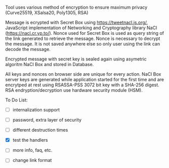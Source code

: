 Tool uses various method of encryption to ensure maximum privacy (Curve25519, XSalsa20, Poly1305, RSA)

Message is ecrypted with Secret Box using https://tweetnacl.js.org/, JavaScript implementation of 
Networking and Cryptography library NaCl (https://nacl.cr.yp.to/).  Nonce used for Secret Box is used 
as query string of the link generated to retrieve the message. Nonce is necessary to decrypt the message. 
It is not saved anywhere else so only user using the link can decode the message. 

Encrypted message with secret key is sealed again using asymetric algoritm NaCl Box and stored in Database. 

All keys and nonces on browser side are unique for every action. NaCl Box server keys are generated while application 
started for the first time and are encrytped at rest using RSASSA-PSS 3072 bit key with a SHA-256 digest. 
RSA endryption/decryption use hardware security module (HSM).

To Do List:
- [ ] internalization support 
- [ ] password, extra layer of security
- [ ] different destruction times
- [x] test the handlers
- [ ] more info, faq, etc.
- [ ] change link format
 